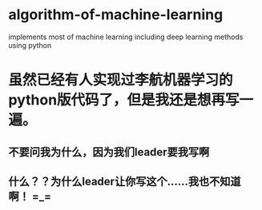 # algorithm-of-machine-learning
implements most of machine learning including deep learning methods using python

# 虽然已经有人实现过李航机器学习的python版代码了，但是我还是想再写一遍。
## 不要问我为什么，因为我们leader要我写啊
## 什么？？为什么leader让你写这个......我也不知道啊！ =_=
